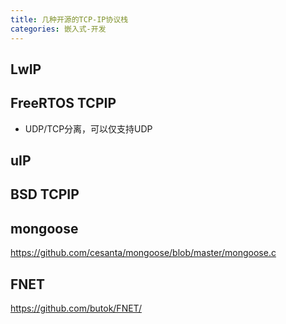 ```yaml
---
title: 几种开源的TCP-IP协议栈
categories: 嵌入式-开发
---
```

## LwIP


## FreeRTOS TCPIP
- UDP/TCP分离，可以仅支持UDP


## uIP


## BSD TCPIP


## mongoose
https://github.com/cesanta/mongoose/blob/master/mongoose.c

## FNET
https://github.com/butok/FNET/